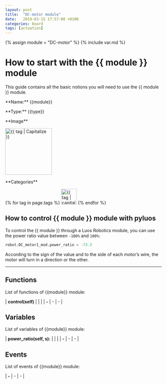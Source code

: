 ```yaml
---
layout: post
title:  "DC-motor module"
date:   2019-03-15 17:57:00 +0100
categories: board
tags: [actuation]
---
```

{% assign module = "DC-motor" %}
{% include var.md %}

# How to start with the {{ module }} module

This guide contains all the basic notions you will need to use the {{ module }} module.

<div class="sheet" markdown="1">
<p class="sheet-title" markdown="1">**Name:** {{module}}</p>
<p class="sheet-title" markdown="1">**Type:** {{type}}</p>
<p class="sheet-title" markdown="1">**Image**</p>
<p class="indent" markdown="1"><img height="150" src="/assets/img/{{ module | downcase }}-module.png" alt="{{ tag | Capitalize }}"></p>
<p class="sheet-title" markdown="1">**Categories**</p>
<p class="indent" markdown="1">
{% for tag in page.tags %}
  <a href="{{ "/" | absolute_url }}tags.html"><img height="50" src="/assets/img/sticker-{{ tag }}.png" title="{{ tag | capitalize }}" alt="{{ tag | capitalize }}"></a>
{% endfor %}
</p>
</div>


## How to control {{ module }} module with pyluos

To control the {{ module }} through a Luos Robotics module, you can use the power ratio value between `-100%` and `100%`:

```python
robot.DC_motor1_mod.power_ratio = -73.3
```

According to the sign of the value and to the side of each motor’s wire, the motor will turn in a direction or the other.

----

## Functions
List of functions of {{module}} module:

| **control(self)** |  |  |
| **-** | - | - |

## Variables
List of variables of {{module}} module:

| **power_ratio(self, s):** |  |  |
| **-** | - | - |

## Events
List of events of {{module}} module:

| **-** | - | - |
